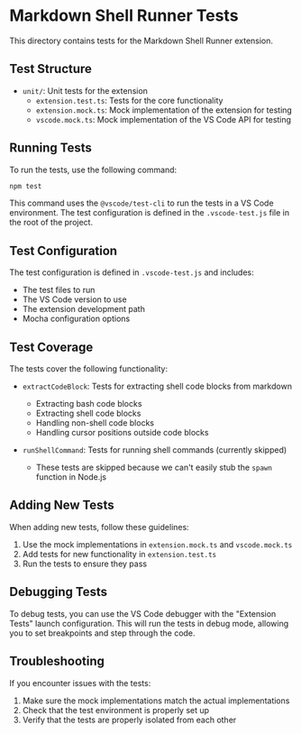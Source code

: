 # Markdown Shell Runner Tests

This directory contains tests for the Markdown Shell Runner extension.

## Test Structure

- `unit/`: Unit tests for the extension
  - `extension.test.ts`: Tests for the core functionality
  - `extension.mock.ts`: Mock implementation of the extension for testing
  - `vscode.mock.ts`: Mock implementation of the VS Code API for testing

## Running Tests

To run the tests, use the following command:

```bash
npm test
```

This command uses the `@vscode/test-cli` to run the tests in a VS Code environment. The test configuration is defined in the `.vscode-test.js` file in the root of the project.

## Test Configuration

The test configuration is defined in `.vscode-test.js` and includes:

- The test files to run
- The VS Code version to use
- The extension development path
- Mocha configuration options

## Test Coverage

The tests cover the following functionality:

- `extractCodeBlock`: Tests for extracting shell code blocks from markdown
  - Extracting bash code blocks
  - Extracting shell code blocks
  - Handling non-shell code blocks
  - Handling cursor positions outside code blocks

- `runShellCommand`: Tests for running shell commands (currently skipped)
  - These tests are skipped because we can't easily stub the `spawn` function in Node.js

## Adding New Tests

When adding new tests, follow these guidelines:

1. Use the mock implementations in `extension.mock.ts` and `vscode.mock.ts`
2. Add tests for new functionality in `extension.test.ts`
3. Run the tests to ensure they pass

## Debugging Tests

To debug tests, you can use the VS Code debugger with the "Extension Tests" launch configuration. This will run the tests in debug mode, allowing you to set breakpoints and step through the code.

## Troubleshooting

If you encounter issues with the tests:

1. Make sure the mock implementations match the actual implementations
2. Check that the test environment is properly set up
3. Verify that the tests are properly isolated from each other 